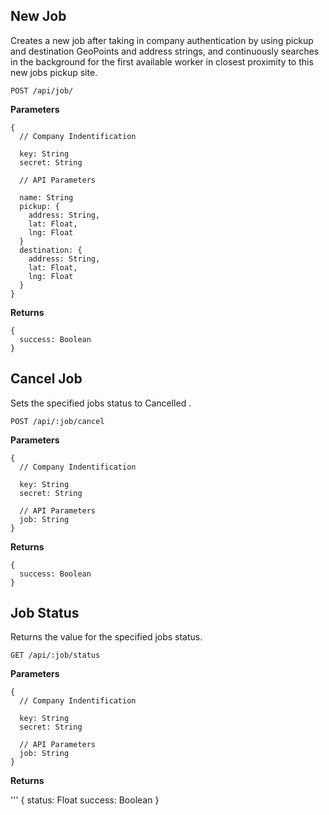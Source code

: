 ## New Job

Creates a new job after taking in company
authentication by using pickup and destination
GeoPoints and address strings, and continuously
searches in the background for the first 
available worker in closest proximity to this
new jobs pickup site.

```
POST /api/job/
```

**Parameters**

```
{  
  // Company Indentification

  key: String
  secret: String
  
  // API Parameters

  name: String
  pickup: {
    address: String,
    lat: Float,
    lng: Float
  }
  destination: {
    address: String,
    lat: Float,
    lng: Float
  }  
}

```

**Returns**

```
{
  success: Boolean
}
```

## Cancel Job

Sets the specified jobs status to Cancelled .

```
POST /api/:job/cancel
```

**Parameters**

```
{ 
  // Company Indentification

  key: String
  secret: String
 
  // API Parameters
  job: String
}
```

**Returns**
```
{
  success: Boolean
}
```

## Job Status

Returns the value for the specified jobs status.

```
GET /api/:job/status
```

**Parameters**

```
{  
  // Company Indentification

  key: String
  secret: String
  
  // API Parameters
  job: String  
}
```

**Returns**

'''
{
  status: Float
  success: Boolean
}
```


